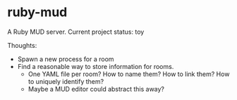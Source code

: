 # ruby-mud
A Ruby MUD server. Current project status: toy

Thoughts:

- Spawn a new process for a room
- Find a reasonable way to store information for rooms. 
  - One YAML file per room? How to name them? How to link them? How to uniquely identify them?
  - Maybe a MUD editor could abstract this away?
